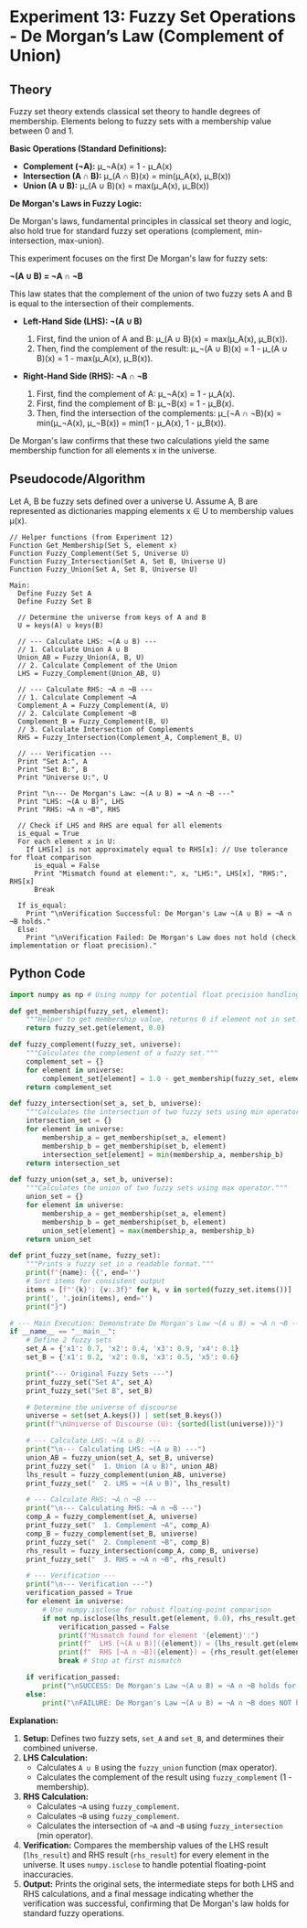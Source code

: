 # Experiment 13: Fuzzy Set Operations - De Morgan’s Law (Complement of Union)

## Theory

Fuzzy set theory extends classical set theory to handle degrees of membership. Elements belong to fuzzy sets with a membership value between 0 and 1.

**Basic Operations (Standard Definitions):**

*   **Complement (¬A):** μ_¬A(x) = 1 - μ_A(x)
*   **Intersection (A ∩ B):** μ_(A ∩ B)(x) = min(μ_A(x), μ_B(x))
*   **Union (A ∪ B):** μ_(A ∪ B)(x) = max(μ_A(x), μ_B(x))

**De Morgan's Laws in Fuzzy Logic:**

De Morgan's laws, fundamental principles in classical set theory and logic, also hold true for standard fuzzy set operations (complement, min-intersection, max-union).

This experiment focuses on the first De Morgan's law for fuzzy sets:

**¬(A ∪ B) = ¬A ∩ ¬B**

This law states that the complement of the union of two fuzzy sets A and B is equal to the intersection of their complements.

*   **Left-Hand Side (LHS): ¬(A ∪ B)**
    1.  First, find the union of A and B: μ_(A ∪ B)(x) = max(μ_A(x), μ_B(x)).
    2.  Then, find the complement of the result: μ_¬(A ∪ B)(x) = 1 - μ_(A ∪ B)(x) = 1 - max(μ_A(x), μ_B(x)).

*   **Right-Hand Side (RHS): ¬A ∩ ¬B**
    1.  First, find the complement of A: μ_¬A(x) = 1 - μ_A(x).
    2.  First, find the complement of B: μ_¬B(x) = 1 - μ_B(x).
    3.  Then, find the intersection of the complements: μ_(¬A ∩ ¬B)(x) = min(μ_¬A(x), μ_¬B(x)) = min(1 - μ_A(x), 1 - μ_B(x)).

De Morgan's law confirms that these two calculations yield the same membership function for all elements x in the universe.

## Pseudocode/Algorithm

Let A, B be fuzzy sets defined over a universe U.
Assume A, B are represented as dictionaries mapping elements x ∈ U to membership values μ(x).

```
// Helper functions (from Experiment 12)
Function Get_Membership(Set S, element x)
Function Fuzzy_Complement(Set S, Universe U)
Function Fuzzy_Intersection(Set A, Set B, Universe U)
Function Fuzzy_Union(Set A, Set B, Universe U)

Main:
  Define Fuzzy Set A
  Define Fuzzy Set B

  // Determine the universe from keys of A and B
  U = keys(A) ∪ keys(B)

  // --- Calculate LHS: ¬(A ∪ B) ---
  // 1. Calculate Union A ∪ B
  Union_AB = Fuzzy_Union(A, B, U)
  // 2. Calculate Complement of the Union
  LHS = Fuzzy_Complement(Union_AB, U)

  // --- Calculate RHS: ¬A ∩ ¬B ---
  // 1. Calculate Complement ¬A
  Complement_A = Fuzzy_Complement(A, U)
  // 2. Calculate Complement ¬B
  Complement_B = Fuzzy_Complement(B, U)
  // 3. Calculate Intersection of Complements
  RHS = Fuzzy_Intersection(Complement_A, Complement_B, U)

  // --- Verification ---
  Print "Set A:", A
  Print "Set B:", B
  Print "Universe U:", U

  Print "\n--- De Morgan's Law: ¬(A ∪ B) = ¬A ∩ ¬B ---"
  Print "LHS: ¬(A ∪ B)", LHS
  Print "RHS: ¬A ∩ ¬B", RHS

  // Check if LHS and RHS are equal for all elements
  is_equal = True
  For each element x in U:
    If LHS[x] is not approximately equal to RHS[x]: // Use tolerance for float comparison
      is_equal = False
      Print "Mismatch found at element:", x, "LHS:", LHS[x], "RHS:", RHS[x]
      Break

  If is_equal:
    Print "\nVerification Successful: De Morgan's Law ¬(A ∪ B) = ¬A ∩ ¬B holds."
  Else:
    Print "\nVerification Failed: De Morgan's Law does not hold (check implementation or float precision)."

```

## Python Code

```python
import numpy as np # Using numpy for potential float precision handling

def get_membership(fuzzy_set, element):
    """Helper to get membership value, returns 0 if element not in set."""
    return fuzzy_set.get(element, 0.0)

def fuzzy_complement(fuzzy_set, universe):
    """Calculates the complement of a fuzzy set."""
    complement_set = {}
    for element in universe:
        complement_set[element] = 1.0 - get_membership(fuzzy_set, element)
    return complement_set

def fuzzy_intersection(set_a, set_b, universe):
    """Calculates the intersection of two fuzzy sets using min operator."""
    intersection_set = {}
    for element in universe:
        membership_a = get_membership(set_a, element)
        membership_b = get_membership(set_b, element)
        intersection_set[element] = min(membership_a, membership_b)
    return intersection_set

def fuzzy_union(set_a, set_b, universe):
    """Calculates the union of two fuzzy sets using max operator."""
    union_set = {}
    for element in universe:
        membership_a = get_membership(set_a, element)
        membership_b = get_membership(set_b, element)
        union_set[element] = max(membership_a, membership_b)
    return union_set

def print_fuzzy_set(name, fuzzy_set):
    """Prints a fuzzy set in a readable format."""
    print(f"{name}: {{", end='')
    # Sort items for consistent output
    items = [f"'{k}': {v:.3f}" for k, v in sorted(fuzzy_set.items())]
    print(', '.join(items), end='')
    print("}")

# --- Main Execution: Demonstrate De Morgan's Law ¬(A ∪ B) = ¬A ∩ ¬B ---
if __name__ == "__main__":
    # Define 2 fuzzy sets
    set_A = {'x1': 0.7, 'x2': 0.4, 'x3': 0.9, 'x4': 0.1}
    set_B = {'x1': 0.2, 'x2': 0.8, 'x3': 0.5, 'x5': 0.6}

    print("--- Original Fuzzy Sets ---")
    print_fuzzy_set("Set A", set_A)
    print_fuzzy_set("Set B", set_B)

    # Determine the universe of discourse
    universe = set(set_A.keys()) | set(set_B.keys())
    print(f"\nUniverse of Discourse (U): {sorted(list(universe))}")

    # --- Calculate LHS: ¬(A ∪ B) ---
    print("\n--- Calculating LHS: ¬(A ∪ B) ---")
    union_AB = fuzzy_union(set_A, set_B, universe)
    print_fuzzy_set("  1. Union (A ∪ B)", union_AB)
    lhs_result = fuzzy_complement(union_AB, universe)
    print_fuzzy_set("  2. LHS = ¬(A ∪ B)", lhs_result)

    # --- Calculate RHS: ¬A ∩ ¬B ---
    print("\n--- Calculating RHS: ¬A ∩ ¬B ---")
    comp_A = fuzzy_complement(set_A, universe)
    print_fuzzy_set("  1. Complement ¬A", comp_A)
    comp_B = fuzzy_complement(set_B, universe)
    print_fuzzy_set("  2. Complement ¬B", comp_B)
    rhs_result = fuzzy_intersection(comp_A, comp_B, universe)
    print_fuzzy_set("  3. RHS = ¬A ∩ ¬B", rhs_result)

    # --- Verification ---
    print("\n--- Verification ---")
    verification_passed = True
    for element in universe:
        # Use numpy.isclose for robust floating-point comparison
        if not np.isclose(lhs_result.get(element, 0.0), rhs_result.get(element, 0.0)):
            verification_passed = False
            print(f"Mismatch found for element '{element}':")
            print(f"  LHS [¬(A ∪ B)]({element}) = {lhs_result.get(element, 0.0):.3f}")
            print(f"  RHS [¬A ∩ ¬B]({element}) = {rhs_result.get(element, 0.0):.3f}")
            break # Stop at first mismatch

    if verification_passed:
        print("\nSUCCESS: De Morgan's Law ¬(A ∪ B) = ¬A ∩ ¬B holds for the given sets.")
    else:
        print("\nFAILURE: De Morgan's Law ¬(A ∪ B) = ¬A ∩ ¬B does NOT hold (check implementation or precision).")

```

**Explanation:**

1.  **Setup:** Defines two fuzzy sets, `set_A` and `set_B`, and determines their combined universe.
2.  **LHS Calculation:**
    *   Calculates `A ∪ B` using the `fuzzy_union` function (max operator).
    *   Calculates the complement of the result using `fuzzy_complement` (1 - membership).
3.  **RHS Calculation:**
    *   Calculates `¬A` using `fuzzy_complement`.
    *   Calculates `¬B` using `fuzzy_complement`.
    *   Calculates the intersection of `¬A` and `¬B` using `fuzzy_intersection` (min operator).
4.  **Verification:** Compares the membership values of the LHS result (`lhs_result`) and RHS result (`rhs_result`) for every element in the universe. It uses `numpy.isclose` to handle potential floating-point inaccuracies.
5.  **Output:** Prints the original sets, the intermediate steps for both LHS and RHS calculations, and a final message indicating whether the verification was successful, confirming that De Morgan's law holds for standard fuzzy operations.